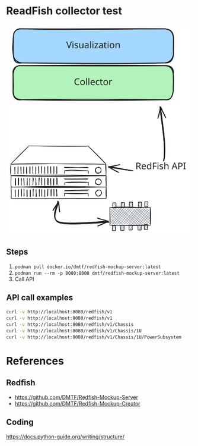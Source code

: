 # ReadFish collector test

![](images/highLevelDiagram.svg)

## Steps
1. `podman pull docker.io/dmtf/redfish-mockup-server:latest`
1. `podman run --rm -p 8080:8000 dmtf/redfish-mockup-server:latest`
1. Call API

## API call examples
``` bash
curl -v http://localhost:8080/redfish/v1
curl -v http://localhost:8080/redfish/v1
curl -v http://localhost:8080/redfish/v1/Chassis
curl -v http://localhost:8080/redfish/v1/Chassis/1U
curl -v http://localhost:8080/redfish/v1/Chassis/1U/PowerSubsystem
```

# References

## Redfish
* https://github.com/DMTF/Redfish-Mockup-Server
* https://github.com/DMTF/Redfish-Mockup-Creator

## Coding
https://docs.python-guide.org/writing/structure/

